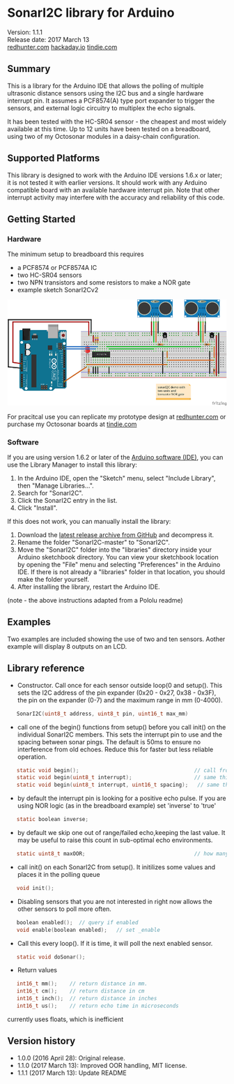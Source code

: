 # SonarI2C library for Arduino

Version: 1.1.1<br>
Release date: 2017 March 13<br>
[redhunter.com](http://redhunter.com/blog/2016/04/28/sonari2c-multiple-hc-sr04-sensors-on-arduino-i2c/)
[hackaday.io](https://hackaday.io/project/19950-hc-sr04-i2c-octopus-octosonar)
[tindie.com](https://www.tindie.com/products/arielnh56/octosonar-connect-8-x-hc-sr04-to-arduino/)

## Summary

This is a library for the Arduino IDE that allows the polling of multiple ultrasonic distance sensors using the I2C bus and a single hardware interrupt pin. It assumes a PCF8574(A) type port expander to trigger the sensors, and external logic circuitry to multiplex the echo signals.

It has been tested with the HC-SR04 sensor - the cheapest and most widely available at this time. Up to 12 units have been tested on a breadboard, using two of my Octosonar modules in a daisy-chain configuration.

## Supported Platforms

This library is designed to work with the Arduino IDE versions 1.6.x or later; it is not tested it with earlier versions. It should work with any Arduino compatible board with an available hardware interrupt pin. Note that other interrupt activity may interfere with the accuracy and reliability of this code.

## Getting Started

### Hardware

The minimum setup to breadboard this requires

* a PCF8574 or PCF8574A IC
* two HC-SR04 sensors
* two NPN transistors and some resistors to make a NOR gate
* example sketch SonarI2Cv2

![basic breadboard test](https://github.com/arielnh56/SonarI2C/blob/master/extras/sonarI2Cdemo1_bb.png) 

For pracitcal use you can replicate my prototype design at [redhunter.com](http://redhunter.com/blog/2016/04/28/sonari2c-multiple-hc-sr04-sensors-on-arduino-i2c/) or purchase my Octosonar boards at [tindie.com](https://www.tindie.com/products/arielnh56/octosonar-connect-8-x-hc-sr04-to-arduino/)

### Software

If you are using version 1.6.2 or later of the [Arduino software (IDE)](http://www.arduino.cc/en/Main/Software), you can use the Library Manager to install this library:

1. In the Arduino IDE, open the "Sketch" menu, select "Include Library", then "Manage Libraries...".
2. Search for "SonarI2C".
3. Click the SonarI2C entry in the list.
4. Click "Install".

If this does not work, you can manually install the library:

1. Download the [latest release archive from GitHub](https://github.com/arielnh56/SonarI2C/releases) and decompress it.
2. Rename the folder "SonarI2C-master" to "SonarI2C".
3. Move the "SonarI2C" folder into the "libraries" directory inside your Arduino sketchbook directory.  You can view your sketchbook location by opening the "File" menu and selecting "Preferences" in the Arduino IDE.  If there is not already a "libraries" folder in that location, you should make the folder yourself.
4. After installing the library, restart the Arduino IDE.

(note - the above instructions adapted from a Pololu readme)

## Examples

Two examples are included showing the use of two and ten sensors. Aother example will display 8 outputs on an LCD.

## Library reference

* Constructor. Call once for each sensor outside loop(0 and setup(). This sets the I2C address of the pin expander (0x20 - 0x27, 0x38 - 0x3F), the pin on the expander (0-7) and the maximum range in mm (0-4000). 

 ```c
    SonarI2C(uint8_t address, uint8_t pin, uint16_t max_mm)
```

* call one of the begin() functions from setup() before you call init() on the individual SonarI2C members. This sets the interrupt pin to use and the spacing between sonar pings. The default is 50ms to ensure no interference from old echoes. Reduce this for faster but less reliable operation.

 ```c
    static void begin();                                     // call from setup(). Defaults to pin 2 and 50ms
    static void begin(uint8_t interrupt);                    // same thing but set the pin
    static void begin(uint8_t interrupt, uint16_t spacing);   // same thing but set the pin and spacing
```

*  by default the interrupt pin is looking for a positive echo pulse. If you are using NOR logic (as in the breadboard example) set 'inverse' to 'true'

 ```c
    static boolean inverse;
```

* by default we skip one out of range/failed echo,keeping the last value. It may be useful to raise this count in sub-optimal echo environments.

 ```c
    static uint8_t maxOOR;                                   // how many OOR to skip. Raise this in noisy environments
```

*  call init() on each SonarI2C from setup(). It initilizes some values and places it in the polling queue

 ```c
    void init();
```

*  Disabling sensors that you are not interested in right now allows the other sensors to poll more often.

 ```c
    boolean enabled();  // query if enabled
    void enable(boolean enabled);   // set _enable
```

* Call this every loop(). If it is time, it will poll the next enabled sensor.

 ```c
    static void doSonar();
```

* Return values
 ```c
    int16_t mm();    // return distance in mm.
    int16_t cm();    // return distance in cm
    int16_t inch();  // return distance in inches
    int16_t us();    // return echo time in microseconds
```
  currently uses floats, which is inefficient

## Version history

* 1.0.0 (2016 April 28): Original release.
* 1.1.0 (2017 March 13): Improved OOR handling, MIT license.
* 1.1.1 (2017 March 13): Update README




